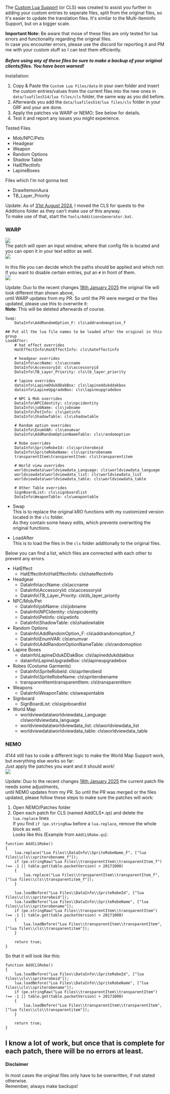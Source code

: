 The [Custom Lua Support](https://github.com/llchrisll/ROenglishRE/tree/master/Addons/Custom%20Lua%20Support) (or CLS) was created to assist you further in adding your custom entries to seperate files, split from the original files, so it's easier to update the translation files. It's similar to the Multi-Iteminfo Support, but on a bigger scale.

**Important Note:**
Be aware that mose of these files are only tested for lua errors and functionality regarding the original files.  
In case you encounter errors, please use the discord for reporting it and PM me with your custom stuff so I can test them efficiently.
<br/><br/>**_Before using any of these files be sure to make a backup of your original clients/files. You have been warned!_**

Installation:

1. Copy & Paste the `Custom Lua Files/data` in your own folder and insert the custom entries/values from the current files into the new ones in `data/luafiles514/lua files/cls` folder, the same way as you did before.  
2. Afterwards you add the `data/luafiles514/lua files/cls` folder in your GRF and your are done.
3. Apply the patches via WARP or NEMO; See below for details.
4. Test it and report any issues you might experience.

Tested Files

* Mob/NPC/Pets  
* Headgear  
* Weapon  
* Random Options  
* Shadow Table  
* HatEffectInfo  
* LapineBoxes

Files which I'm not gonna test

* DrawItemonAura  
* TB_Layer_Priority  

Update: As of [31st August 2024](https://github.com/llchrisll/ROenglishRE/commit/d5f4a47957f51a82454c8cf05f255e6db7009a16), I moved the CLS for quests to the Additions folder as they can't make use of this anyway.  
To make use of that, start the `Tools/AdditionsGenerator.bat`.

### WARP
![](../images/warp_patch.png)  
The patch will open an input window, where that config file is located and you can open it in your text editor as well.<br/>
![](../images/warp_lua.png)<br/><br/>
In this file you can decide which the paths should be applied and which not:<br/>
If you want to disable certain entries, put an `#` in front of them.<br/>
![](../images/warp_config.png)

Update: Duo to the recent changes [18th January 2025](https://github.com/llchrisll/ROenglishRE/commit/37bab01813ce141f2de4123c9e59d2535ebe82ad) the original file will look different than shown above,  
until WARP updates from my PR.
So until the PR were merged or the files updated, please use this to overwrite it:  
**Note**: This will be deleted afterwards of course.

```
Swap:
    DataInfo\AddRandomOption_F: cls\addrandomoption_f

## Put all the lua file names to be loaded after the original in this group
LoadAfter:
    # hat effect overrides
    HatEffectInfo\HatEffectInfo: cls\hateffectinfo
    
    # headgear overrides
    DataInfo\accName: cls\accname
    DataInfo\AccessoryId: cls\accessoryid
    DataInfo\TB_Layer_Priority: cls\tb_layer_priority
    
    # lapine overrides
    datainfo\LapineDdukDDakBox: cls\lapineddukddakbox
    datainfo\LapineUpgradeBox: cls\lapineupgradebox
    
    # NPC & Mob overrides
    DataInfo\NPCIdentity: cls\npcidentity
    DataInfo\jobName: cls\jobname
    DataInfo\PetInfo: cls\petinfo
    DataInfo\ShadowTable: cls\shadowtable
    
    # Random option overrides
    DataInfo\EnumVAR: cls\enumvar
    DataInfo\AddRandomOptionNameTable: cls\randomoption
    
    # Robe overrides
    DataInfo\SpriteRobeId: cls\spriterobeid
    DataInfo\SpriteRobeName: cls\spriterobename
    transparentItem\transparentItem: cls\transparentitem
    
    # World view overrides
    worldviewdata\worldviewdata_Language: cls\worldviewdata_language
    worldviewdata\worldviewdata_list: cls\worldviewdata_list
    worldviewdata\worldviewdata_table: cls\worldviewdata_table
    
    # Other Table overrides 
    SignBoardList: cls\signboardlist
    DataInfo\WeaponTable: cls\weapontable
```

* Swap  
This is to replace the original kRO functions with my customized version located in the `cls` folder.  
As they contain some heavy edits, which prevents overwriting the original functions.

* LoadAfter  
This is to load the files in the `cls` folder additionally to the original files.

Below you can find a list, which files are connected with each other to prevent any errors.

* HatEffect  
    - HatEffectInfo\HatEffectInfo: cls\hateffectinfo
* Headgear
    - DataInfo\accName: cls\accname  
    - DataInfo\AccessoryId: cls\accessoryid  
    - DataInfo\TB_Layer_Priority: cls\tb_layer_priority
* NPC/Mob/Pet  
    - DataInfo\jobName: cls\jobname
    - DataInfo\NPCIdentity: cls\npcidentity
    - DataInfo\PetInfo: cls\petinfo
    - DataInfo\ShadowTable: cls\shadowtable
* Random Options  
    - DataInfo\AddRandomOption_F: cls\addrandomoption_f
    - DataInfo\EnumVAR: cls\enumvar
    - DataInfo\AddRandomOptionNameTable: cls\randomoption
* Lapine Boxes  
    - datainfo\LapineDdukDDakBox: cls\lapineddukddakbox
    - datainfo\LapineUpgradeBox: cls\lapineupgradebox
* Robes (Costume Garments)  
    - DataInfo\SpriteRobeId: cls\spriterobeid
    - DataInfo\SpriteRobeName: cls\spriterobename
    - transparentItem\transparentItem: cls\transparentitem
* Weapons  
    - DataInfo\WeaponTable: cls\weapontable
* Signboard  
    - SignBoardList: cls\signboardlist
* World Map  
    - worldviewdata\worldviewdata_Language: cls\worldviewdata_language
    - worldviewdata\worldviewdata_list: cls\worldviewdata_list
    - worldviewdata\worldviewdata_table: cls\worldviewdata_table

### NEMO
4144 still has to code a different logic to make the World Map Support work, but everything else works so far:<br/>
Just apply the patches you want and it should work!<br/>
![](../images/nemo_patches.png)

Update: Duo to the recent changes [18th January 2025](https://github.com/llchrisll/ROenglishRE/commit/37bab01813ce141f2de4123c9e59d2535ebe82ad) the current patch file needs some adjustments,  
until NEMO updates from my PR.
So until the PR was merged or the files updated, please follow these steps to make sure the patches will work:

1. Open NEMO/Patches folder
2. Open each patch for CLS (named AddCLS*.qs) and delete the `lua.replace` lines  
   If you find `if (pe.stringRaw` before a `lua.replace`, remove the whole block as well.  
   Looks like this (Example from `AddCLSRobe.qs`):

```
function AddCLSRobe()
{
    lua.replace("Lua Files\\DataInfo\\SpriteRobeName_F", ["lua files\\cls\\spriterobename_f"]);
    if (pe.stringRaw("Lua Files\\transparentItem\\transparentItem_f") !== -1 || table.get(table.packetVersion) > 20171000)
    {
        lua.replace("Lua Files\\transparentItem\\transparentItem_f", ["lua files\\cls\\transparentitem_f"]);
    }

    lua.loadBefore("Lua Files\\DataInfo\\SpriteRobeId", ["lua files\\cls\\spriterobeid"]);
    lua.loadBefore("Lua Files\\DataInfo\\SpriteRobeName", ["lua files\\cls\\spriterobename"]);
    if (pe.stringRaw("Lua Files\\transparentItem\\transparentItem") !== -1 || table.get(table.packetVersion) > 20171000)
    {
        lua.loadBefore("Lua Files\\transparentItem\\transparentItem", ["lua files\\cls\\transparentitem"]);
    }

    return true;
}
```
So that it will look like this:  

```
function AddCLSRobe()
{
    lua.loadBefore("Lua Files\\DataInfo\\SpriteRobeId", ["lua files\\cls\\spriterobeid"]);
    lua.loadBefore("Lua Files\\DataInfo\\SpriteRobeName", ["lua files\\cls\\spriterobename"]);
    if (pe.stringRaw("Lua Files\\transparentItem\\transparentItem") !== -1 || table.get(table.packetVersion) > 20171000)
    {
        lua.loadBefore("Lua Files\\transparentItem\\transparentItem", ["lua files\\cls\\transparentitem"]);
    }

    return true;
}
```
I know a lot of work, but once that is complete for each patch, there will be no errors at least.
---
#### Disclaimer
In most cases the original files only have to be overwritten, if not stated otherwise.  
Remember, always make backups!